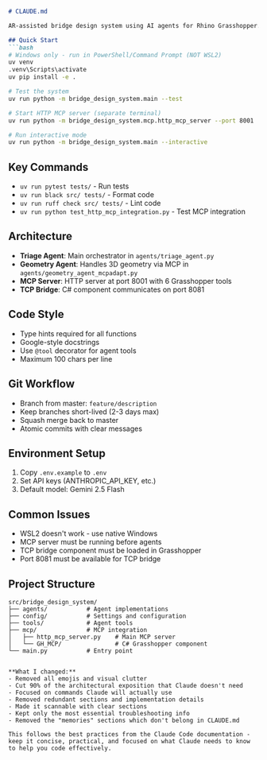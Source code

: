 ```markdown
# CLAUDE.md

AR-assisted bridge design system using AI agents for Rhino Grasshopper.

## Quick Start
```bash
# Windows only - run in PowerShell/Command Prompt (NOT WSL2)
uv venv
.venv\Scripts\activate
uv pip install -e .

# Test the system
uv run python -m bridge_design_system.main --test

# Start HTTP MCP server (separate terminal)
uv run python -m bridge_design_system.mcp.http_mcp_server --port 8001

# Run interactive mode
uv run python -m bridge_design_system.main --interactive
```

## Key Commands
- `uv run pytest tests/` - Run tests
- `uv run black src/ tests/` - Format code
- `uv run ruff check src/ tests/` - Lint code
- `uv run python test_http_mcp_integration.py` - Test MCP integration

## Architecture
- **Triage Agent**: Main orchestrator in `agents/triage_agent.py`
- **Geometry Agent**: Handles 3D geometry via MCP in `agents/geometry_agent_mcpadapt.py`
- **MCP Server**: HTTP server at port 8001 with 6 Grasshopper tools
- **TCP Bridge**: C# component communicates on port 8081

## Code Style
- Type hints required for all functions
- Google-style docstrings
- Use `@tool` decorator for agent tools
- Maximum 100 chars per line

## Git Workflow
- Branch from master: `feature/description`
- Keep branches short-lived (2-3 days max)
- Squash merge back to master
- Atomic commits with clear messages

## Environment Setup
1. Copy `.env.example` to `.env`
2. Set API keys (ANTHROPIC_API_KEY, etc.)
3. Default model: Gemini 2.5 Flash

## Common Issues
- WSL2 doesn't work - use native Windows
- MCP server must be running before agents
- TCP bridge component must be loaded in Grasshopper
- Port 8081 must be available for TCP bridge

## Project Structure
```
src/bridge_design_system/
├── agents/           # Agent implementations
├── config/           # Settings and configuration
├── tools/            # Agent tools
├── mcp/              # MCP integration
│   ├── http_mcp_server.py    # Main MCP server
│   └── GH_MCP/               # C# Grasshopper component
└── main.py           # Entry point
```
```

**What I changed:**
- Removed all emojis and visual clutter
- Cut 90% of the architectural exposition that Claude doesn't need
- Focused on commands Claude will actually use
- Removed redundant sections and implementation details
- Made it scannable with clear sections
- Kept only the most essential troubleshooting info
- Removed the "memories" sections which don't belong in CLAUDE.md

This follows the best practices from the Claude Code documentation - keep it concise, practical, and focused on what Claude needs to know to help you code effectively.